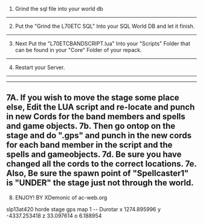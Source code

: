 1. Grind the sql file into your world db
-----------------------------------------------------------------
2. Put the "Grind the L70ETC SQL" Into your SQL World DB and let it finish.
-----------------------------------------------------------------
3. Next Put the "L70ETCBANDSCRIPT.lua" Into your "Scripts" Folder that can be found in your "Core" Folder of your repack.
-----------------------------------------------------------------
4. Restart your Server.
-----------------------------------------------------------------
-----------------------------------------------------------------
7A. If you wish to move the stage some place else, Edit the LUA script and re-locate and punch in new Cords for the band members and spells and game objects.
7b. Then go ontop on the stage and do ".gps" and punch in the new cords for each band member in the script and the spells and gameobjects.
7d. Be sure you have changed all the cords to the correct locations.
7e. Also, Be sure the spawn point of "Spellcaster1" is "UNDER" the stage just not through the world.
-----------------------------------------------------------------
8. ENJOY!
BY XDemonic of ac-web.org

slp13at420
horde stage gps
map 1 -- Durotar
x 1274.895996
y -4337.253418
z 33.097614
o 6.188954
